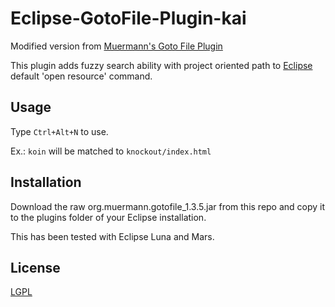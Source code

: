 # Eclipse-GotoFile-Plugin-kai
Modified version from [Muermann's Goto File Plugin][orig]

This plugin adds fuzzy search ability with project oriented path to [Eclipse](https://eclipse.org) default 'open resource' command.

## Usage
Type `Ctrl+Alt+N` to use.

Ex.: `koin` will be matched to `knockout/index.html`

## Installation
Download the raw org.muermann.gotofile_1.3.5.jar from this repo and copy it to the plugins folder of your Eclipse installation.

This has been tested with Eclipse Luna and Mars.

## License
[LGPL][lgpl]

[orig]: https://web.archive.org/web/20121013050850/http://www.muermann.org/gotofile
[lgpl]: http://www.gnu.org/licenses/lgpl.html
